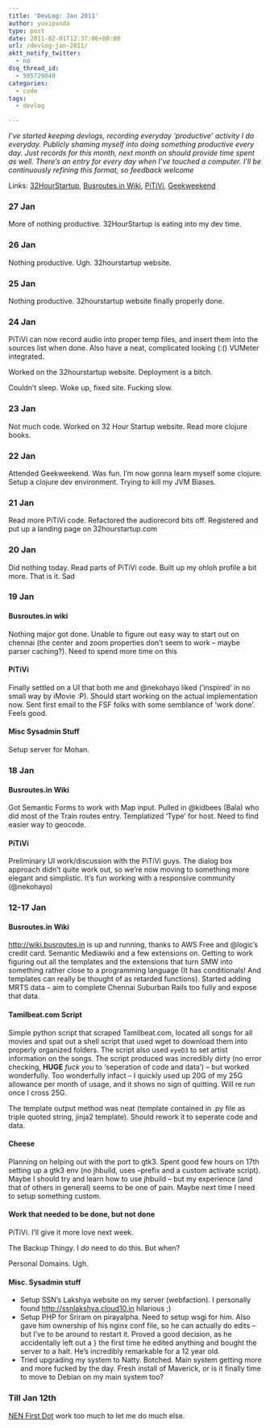 ```yaml
---
title: 'DevLog: Jan 2011'
author: yuvipanda
type: post
date: 2011-02-01T12:37:06+00:00
url: /devlog-jan-2011/
aktt_notify_twitter:
  - no
dsq_thread_id:
  - 505729040
categories:
  - code
tags:
  - devlog

---
```

_I&#8217;ve started keeping devlogs, recording everyday &#8216;productive&#8217; activity I do everyday. Publicly shaming myself into doing something productive every day. Just records for this month, next month on should provide time spent as well. There&#8217;s an entry for every day when I&#8217;ve touched a computer. I&#8217;ll be continuously refining this format, so feedback welcome_

Links: [32HourStartup][1], [Busroutes.in Wiki][2], [PiTiVi][3], [Geekweekend][4]

### 27 Jan

More of nothing productive. 32HourStartup is eating into my dev time.

### 26 Jan

Nothing productive. Ugh. 32hourstartup website.

### 25 Jan

Nothing productive. 32hourstartup website finally properly done.

### 24 Jan

PiTiVi can now record audio into proper temp files, and insert them into the sources list when done. Also have a neat, complicated looking (:() VUMeter integrated. 

Worked on the 32hourstartup website. Deployment is a bitch.

Couldn&#8217;t sleep. Woke up, fixed site. Fucking slow.

### 23 Jan

Not much code. Worked on 32 Hour Startup website. Read more clojure books. 

### 22 Jan

Attended Geekweekend. Was fun. I&#8217;m now gonna learn myself some clojure. Setup a clojure dev environment. Trying to kill my JVM Biases. 

### 21 Jan

Read more PiTiVi code. Refactored the audiorecord bits off. Registered and put up a landing page on 32hourstartup.com

### 20 Jan

Did nothing today. Read parts of PiTiVi code. Built up my ohloh profile a bit more. That is it. Sad

### 19 Jan

#### Busroutes.in wiki

Nothing major got done. Unable to figure out easy way to start out on chennai (the center and zoom properties don&#8217;t seem to work &#8211; maybe parser caching?). Need to spend more time on this

#### PiTiVi

Finally settled on a UI that both me and @nekohayo liked (&#8216;inspired&#8217; in no small way by iMovie :P). Should start working on the actual implementation now. Sent first email to the FSF folks with some semblance of &#8216;work done&#8217;. Feels good.

#### Misc Sysadmin Stuff

Setup server for Mohan. 

### 18 Jan

#### Busroutes.in Wiki

Got Semantic Forms to work with Map input. Pulled in @kidbees (Bala) who did most of the Train routes entry. Templatized &#8216;Type&#8217; for host. Need to find easier way to geocode. 

#### PiTiVi

Preliminary UI work/discussion with the PiTiVi guys. The dialog box approach didn&#8217;t quite work out, so we&#8217;re now moving to something more elegant and simplistic. It&#8217;s fun working with a responsive community (@nekohayo)

### 12-17 Jan

#### Busroutes.in Wiki

http://wiki.busroutes.in is up and running, thanks to AWS Free and @logic&#8217;s credit card. Semantic Mediawiki and a few extensions on. Getting to work figuring out all the templates and the extensions that turn SMW into something rather close to a programming language (It has conditionals! And templates can really be thought of as retarded functions). Started adding MRTS data &#8211; aim to complete Chennai Suburban Rails too fully and expose that data. 

#### Tamilbeat.com Script

Simple python script that scraped Tamilbeat.com, located all songs for all movies and spat out a shell script that used wget to download them into properly organized folders. The script also used `eyeD3` to set artist information on the songs. The script produced was incredibly dirty (no error checking, **HUGE** _fuck you_ to &#8216;seperation of code and data&#8217;) &#8211; but worked wonderfully. Too wonderfully infact &#8211; I quickly used up 20G of my 25G allowance per month of usage, and it shows no sign of quitting. Will re run once I cross 25G.

The template output method was neat (template contained in .py file as triple quoted string, jinja2 template). Should rework it to seperate code and data. 

#### Cheese

Planning on helping out with the port to gtk3. Spent good few hours on 17th setting up a gtk3 env (no jhbuild, uses &#8211;prefix and a custom activate script). Maybe I should try and learn how to use jhbuild &#8211; but my experience (and that of others in general) seems to be one of pain. Maybe next time I need to setup something custom.

#### Work that needed to be done, but not done

PiTiVi. I&#8217;ll give it more love next week.
                  
The Backup Thingy. I _do_ need to do this. But when?
                  
Personal Domains. Ugh.

#### Misc. Sysadmin stuff

  * Setup SSN&#8217;s Lakshya website on my server (webfaction). I personally found http://ssnlakshya.cloud10.in hilarious ;)
  * Setup PHP for Sriram on pirayalpha. Need to setup wsgi for him. Also gave him ownership of his nginx conf file, so he can actually do edits &#8211; but I&#8217;ve to be around to restart it. Proved a good decision, as he accidentally left out a } the first time he edited anything and bought the server to a halt. He&#8217;s incredibly remarkable for a 12 year old.
  * Tried upgrading my system to Natty. Botched. Main system getting more and more fucked by the day. Fresh install of Maverick, or is it finally time to move to Debian on my main system too? 

### Till Jan 12th

[NEN First Dot][5] work too much to let me do much else.

 [1]: http://32hourstartup.com
 [2]: http://wiki.busroutes.in
 [3]: http://github.com/yuvipanda/PiTiVi
 [4]: http://geekweekend.in
 [5]: http://nenfirstdot.in